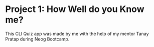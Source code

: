 # Project 1: How Well do you Know me?
This CLI Quiz app was made by me with the help of my mentor Tanay Pratap during Neog Bootcamp.   
